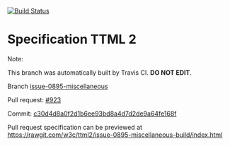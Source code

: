 [![Build Status](https://travis-ci.org/w3c/ttml2.svg?branch=issue-0895-miscellaneous)](https://travis-ci.org/w3c/ttml2)


# Specification TTML 2


Note:


This branch was automatically built by Travis CI. <b>DO NOT EDIT</b>.


 Branch [issue-0895-miscellaneous](https://github.com/w3c/ttml2/tree/issue-0895-miscellaneous)


 Pull request: [#923](https://github.com/w3c/ttml2/pull/923)


 Commit: [c30d4d8a0f2d1b6ee93bd8a4d7d2de9a64fe168f](https://github.com/w3c/ttml2/commit/c30d4d8a0f2d1b6ee93bd8a4d7d2de9a64fe168f)

Pull request specification can be previewed at https://rawgit.com/w3c/ttml2/issue-0895-miscellaneous-build/index.html




